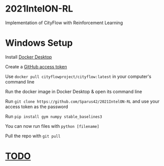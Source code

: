 # 2021IntelON-RL
Implementation of CityFlow with Reinforcement Learning

# Windows Setup
Install [Docker Desktop](https://www.docker.com/products/docker-desktop)

Create a [GitHub access token](https://docs.github.com/en/github/authenticating-to-github/keeping-your-account-and-data-secure/creating-a-personal-access-token)

Use `docker pull cityflowproject/cityflow:latest` in your computer's command line

Run the docker image in Docker Desktop & open its command line

Run `git clone https://github.com/Sparus42/2021IntelON-RL` and use your access token as the password

Run `pip install gym numpy stable_baselines3`



You can now run files with `python [filename]`

Pull the repo with `git pull`

# [TODO](https://trello.com/invite/b/nK911uAw/bf6327a42c7f864b4cba08610e898fc0/to-do)
